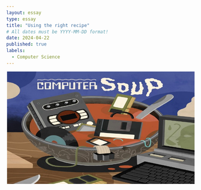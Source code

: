 ```yaml
---
layout: essay
type: essay
title: "Using the right recipe"
# All dates must be YYYY-MM-DD format!
date: 2024-04-22
published: true
labels:
  - Computer Science
---
```


<div style ="text-align:center">
  <img src="../img/computersoup.jpeg" alt="Computer Soup" style="width:500px; height:300px;">
</div>
